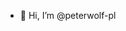 - 👋 Hi, I’m @peterwolf-pl


<!---
peterwolf-pl/peterwolf-pl is a ✨ special ✨ repository because its `README.md` (this file) appears on your GitHub profile.
You can click the Preview link to take a look at your changes.
--->
